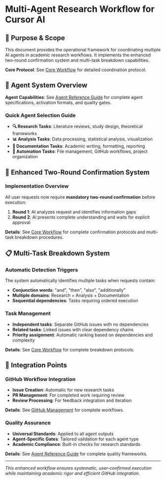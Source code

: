 # Multi-Agent Research Workflow for Cursor AI

## 🎯 Purpose & Scope

This document provides the operational framework for coordinating multiple AI agents in academic research workflows. It implements the enhanced two-round confirmation system and multi-task breakdown capabilities.

**Core Protocol**: See [Core Workflow](core-workflow.md) for detailed coordination protocol.

## 🤖 Agent System Overview

**Agent Capabilities**: See [Agent Reference Guide](agent-reference.md) for complete agent specifications, activation formats, and quality gates.

### Quick Agent Selection Guide
- **🔍 Research Tasks**: Literature reviews, study design, theoretical frameworks
- **📊 Analysis Tasks**: Data processing, statistical analysis, visualization
- **📝 Documentation Tasks**: Academic writing, formatting, reporting
- **🔧 Automation Tasks**: File management, GitHub workflows, project organization

## 🔄 Enhanced Two-Round Confirmation System

### Implementation Overview
All user requests now require **mandatory two-round confirmation** before execution:

1. **Round 1**: AI analyzes request and identifies information gaps
2. **Round 2**: AI presents complete understanding and waits for explicit approval

**Details**: See [Core Workflow](core-workflow.md) for complete confirmation protocols and multi-task breakdown procedures.

## 📋 Multi-Task Breakdown System

### Automatic Detection Triggers
The system automatically identifies multiple tasks when requests contain:
- **Conjunction words**: "and", "then", "also", "additionally"
- **Multiple domains**: Research + Analysis + Documentation
- **Sequential dependencies**: Tasks requiring ordered execution

### Task Management
- **Independent tasks**: Separate GitHub issues with no dependencies
- **Related tasks**: Linked issues with clear dependency chains  
- **Priority assignment**: Automatic ranking based on dependencies and complexity

**Details**: See [Core Workflow](core-workflow.md) for complete breakdown protocols.

## 🔗 Integration Points

### GitHub Workflow Integration
- **Issue Creation**: Automatic for new research tasks
- **PR Management**: For completed work requiring review
- **Review Processing**: For feedback integration and iteration

**Details**: See [GitHub Management](github-management.md) for complete workflows.

### Quality Assurance
- **Universal Standards**: Applied to all agent outputs
- **Agent-Specific Gates**: Tailored validation for each agent type
- **Academic Compliance**: Built-in checks for research standards

**Details**: See [Agent Reference Guide](agent-reference.md) for complete quality frameworks.

---

*This enhanced workflow ensures systematic, user-confirmed execution while maintaining academic rigor and efficient GitHub integration.*
